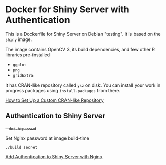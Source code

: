 # Docker for Shiny Server with Authentication

This is a Dockerfile for Shiny Server on Debian "testing". It is based on the `shiny` image.

The image contains OpenCV 3, its build dependencies, and few other R libraries pre-installed

- `ggplot`
- `png`
- `gridExtra`

It has CRAN-like repository called `ysz` on disk. You can install your work in progress packages using `install.packages` from there.

[How to Set Up a Custom CRAN-like Repository](https://rstudio.github.io/packrat/custom-repos.html)

## Authentication to Shiny Server

~~- `dot-htpasswd`~~

Set Nginx password at image build-time

    ./build secret

[Add Authentication to Shiny Server with Nginx](http://www.r-bloggers.com/add-authentication-to-shiny-server-with-nginx/)